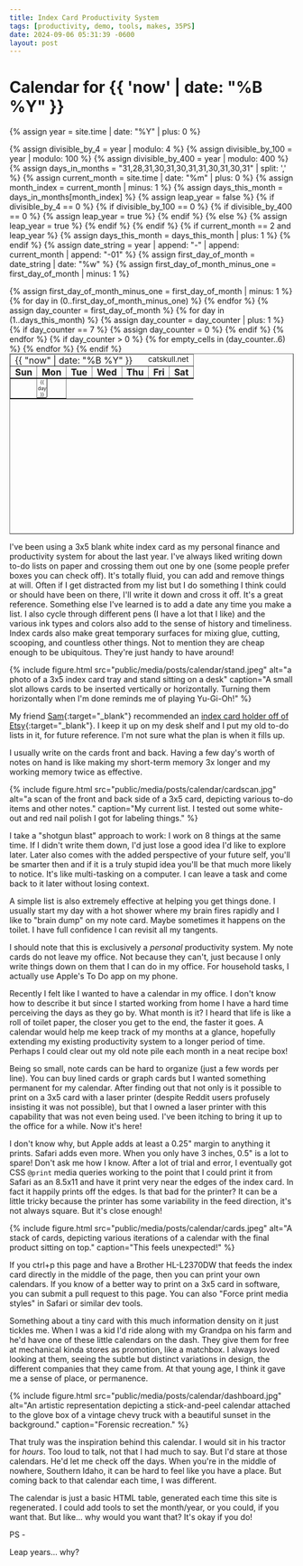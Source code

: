 ```yaml
---
title: Index Card Productivity System
tags: [productivity, demo, tools, makes, 35PS]
date: 2024-09-06 05:31:39 -0600
layout: post
---
```


<style>
	#calendar {
		height: 20rem;
		min-height: 2.5in;
		width: 100%;
		min-width: 5in;
    margin: 0;
    padding: 0;
    table-layout: fixed;
	}

	#calendar thead tr td, #calendar thead tr th {
		padding: 0 0.5rem;
	}

	#calendar thead tr th {
		font-weight: bolder;
	}

	#calendar thead {
		border-bottom: 2px solid;
	}

	#calendar tbody tr td {
		vertical-align: top;
		padding: 0;
	}

	#calendar .box {
		border: 1px solid;
		width: 3ch;
		text-align: center;
		font-size: 9px;
		padding-left: 0;
		margin-left: -1px;
		margin-top: -1px;
		border-radius: 0 0 3px 0;
	}

@media print {
  @page {
    size: 3in 5in;
    margin: 0;
  }

  * {
    visibility: hidden;
    margin:0; padding:0;
  }

  #calendar, #calendar * {
    visibility: visible;
  }

  #calendar {
		position: absolute;
		top: 91px;
		left: 173px;
		page-break-inside: avoid;
		transform: rotate(90deg);
		height: 263px;
		width: 415px;
		margin: 0;
		padding: 0;
		min-height: unset;
		min-width: unset;
  }
}
</style>

<h1>Calendar for {{ 'now' | date: "%B %Y" }}</h1>

{% assign year = site.time | date: "%Y" | plus: 0 %}

{% assign divisible_by_4 = year | modulo: 4 %}
{% assign divisible_by_100 = year | modulo: 100 %}
{% assign divisible_by_400 = year | modulo: 400 %}
{% assign days_in_months = "31,28,31,30,31,30,31,31,30,31,30,31" | split: ',' %}
{% assign current_month = site.time | date: "%m" | plus: 0 %}
{% assign month_index = current_month | minus: 1 %}
{% assign days_this_month = days_in_months[month_index] %}
{% assign leap_year = false %}
{% if divisible_by_4 == 0 %}
  {% if divisible_by_100 == 0 %}
    {% if divisible_by_400 == 0 %}
      {% assign leap_year = true %}
    {% endif %}
  {% else %}
    {% assign leap_year = true %}
  {% endif %}
{% endif %}
{% if current_month == 2 and leap_year %}
	{% assign days_this_month = days_this_month | plus: 1 %}
{% endif %}
{% assign date_string = year | append: "-" | append: current_month | append: "-01" %}
{% assign first_day_of_month = date_string | date: "%w" %}
{% assign first_day_of_month_minus_one = first_day_of_month | minus: 1 %}

<table border="1" id="calendar">
  <thead>
  	<tr>
  		<td colspan="7">
  		{{ "now" | date: "%B %Y" }}
  		<span style="float: right;"><small>catskull.net</small></span>
  	</td>
  	</tr>
    <tr>
      <th>Sun</th>
      <th>Mon</th>
      <th>Tue</th>
      <th>Wed</th>
      <th>Thu</th>
      <th>Fri</th>
      <th>Sat</th>
    </tr>
  </thead>
  <tbody>
    <tr>
    	{% assign first_day_of_month_minus_one = first_day_of_month | minus: 1 %}
      {% for day in (0..first_day_of_month_minus_one) %}
        <td></td>
      {% endfor %}
      {% assign day_counter = first_day_of_month %}
      {% for day in (1..days_this_month) %}
        <td><div class="box">{{ day }}</div></td>
        {% assign day_counter = day_counter | plus: 1 %}
        {% if day_counter == 7 %}
          </tr><tr>
          {% assign day_counter = 0 %}
        {% endif %}
      {% endfor %}
      {% if day_counter > 0 %}
        {% for empty_cells in (day_counter..6) %}
          <td></td>
        {% endfor %}
      {% endif %}
    </tr>
  </tbody>
</table>

I've been using a 3x5 blank white index card as my personal finance and productivity system for about the last year. I've always liked writing down to-do lists on paper and crossing them out one by one (some people prefer boxes you can check off). It's totally fluid, you can add and remove things at will. Often if I get distracted from my list but I do something I think could or should have been on there, I'll write it down and cross it off. It's a great reference. Something else I've learned is to add a date any time you make a list. I also cycle through different pens (I have a lot that I like) and the various ink types and colors also add to the sense of history and timeliness. Index cards also make great temporary surfaces for mixing glue, cutting, scooping, and countless other things. Not to mention they are cheap enough to be ubiquitous. They're just handy to have around!

{% include figure.html src="public/media/posts/calendar/stand.jpeg" alt="a photo of a 3x5 index card tray and stand sitting on a desk" caption="A small slot allows cards to be inserted vertically or horizontally. Turning them horizontally when I'm done reminds me of playing Yu-Gi-Oh!" %}

My friend [Sam](https://samwarnick.com){:target="_blank"} recommended an [index card holder off of Etsy](https://www.etsy.com/listing/977230268){:target="_blank"}. I keep it up on my desk shelf and I put my old to-do lists in it, for future reference. I'm not sure what the plan is when it fills up.

I usually write on the cards front and back. Having a few day's worth of notes on hand is like making my short-term memory 3x longer and my working memory twice as effective.

{% include figure.html src="public/media/posts/calendar/cardscan.jpg" alt="a scan of the front and back side of a 3x5 card, depicting various to-do items and other notes." caption="My current list. I tested out some white-out and red nail polish I got for labeling things." %}


I take a "shotgun blast" approach to work: I work on 8 things at the same time. If I didn't write them down, I'd just lose a good idea I'd like to explore later. Later also comes with the added perspective of your future self, you'll be smarter then and if it is a truly stupid idea you'll be that much more likely to notice. It's like multi-tasking on a computer. I can leave a task and come back to it later without losing context.

A simple list is also extremely effective at helping you get things done. I usually start my day with a hot shower where my brain fires rapidly and I like to "brain dump" on my note card. Maybe sometimes it happens on the toilet. I have full confidence I can revisit all my tangents.

I should note that this is exclusively a _personal_ productivity system. My note cards do not leave my office. Not because they can't, just because I only write things down on them that I can do in my office. For household tasks, I actually use Apple's To Do app on my phone.

Recently I felt like I wanted to have a calendar in my office. I don't know how to describe it but since I started working from home I have a hard time perceiving the days as they go by. What month is it? I heard that life is like a roll of toilet paper, the closer you get to the end, the faster it goes. A calendar would help me keep track of my months at a glance, hopefully extending my existing productivity system to a longer period of time. Perhaps I could clear out my old note pile each month in a neat recipe box!

Being so small, note cards can be hard to organize (just a few words per line). You can buy lined cards or graph cards but I wanted something permanent for my calendar. After finding out that not only is it possible to print on a 3x5 card with a laser printer (despite Reddit users profusely insisting it was not possible), but that I owned a laser printer with this capability that was not even being used. I've been itching to bring it up to the office for a while. Now it's here!

I don't know why, but Apple adds at least a 0.25" margin to anything it prints. Safari adds even more. When you only have 3 inches, 0.5" is a lot to spare! Don't ask me how I know. After a lot of trial and error, I eventually got CSS `@print` media queries working to the point that I could print it from Safari as an 8.5x11 and have it print very near the edges of the index card. In fact it happily prints off the edges. Is that bad for the printer? It can be a little tricky because the printer has some variability in the feed direction, it's not always square. But it's close enough!

{% include figure.html src="public/media/posts/calendar/cards.jpeg" alt="A stack of cards, depicting various iterations of a calendar with the final product sitting on top." caption="This feels unexpected!" %}

If you ctrl+p this page and have a Brother HL-L2370DW that feeds the index card directly in the middle of the page, then you can print your own calendars. If you know of a better way to print on a 3x5 card in software, you can submit a pull request to this page. You can also "Force print media styles" in Safari or similar dev tools.

Something about a tiny card with this much information density on it just tickles me. When I was a kid I'd ride along with my Grandpa on his farm and he'd have one of these little calendars on the dash. They give them for free at mechanical kinda stores as promotion, like a matchbox. I always loved looking at them, seeing the subtle but distinct variations in design, the different companies that they came from. At that young age, I think it gave me a sense of place, or permanence.

{% include figure.html src="public/media/posts/calendar/dashboard.jpg" alt="An artistic representation depicting a stick-and-peel calendar attached to the glove box of a vintage chevy truck with a beautiful sunset in the background." caption="Forensic recreation." %}

That truly was the inspiration behind this calendar. I would sit in his tractor for _hours_. Too loud to talk, not that I had much to say. But I'd stare at those calendars. He'd let me check off the days. When you're in the middle of nowhere, Southern Idaho, it can be hard to feel like you have a place. But coming back to that calendar each time, I was different. 

The calendar is just a basic HTML table, generated each time this site is regenerated. I could add tools to set the month/year, or you could, if you want that. But like... why would you want that? It's okay if you do!

PS -

Leap years... why?
